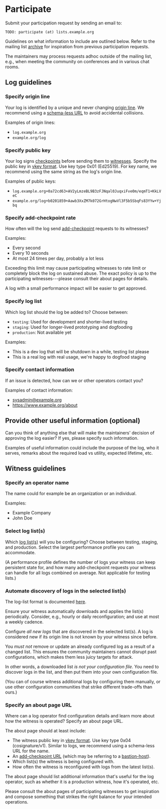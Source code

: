 # Participate

Submit your participation request by sending an email to:

    TODO: participate (at) lists.example.org    

Guidelines on what information to include are outlined below.  Refer to the
mailing list [archive][] for inspiration from previous participation requests.

The maintainers may process requests adhoc outside of the mailing list, e.g.,
when meeting the community on conferences and in various chat rooms.

[archive]: TODO

## Log guidelines

### Specify origin line

Your log is identified by a unique and never changing [origin line][].  We
recommend using a [schema-less URL][] to avoid accidental collisions.

Examples of origin lines:

  - `log.example.org`
  - `example.org/log`

[origin line]: https://github.com/C2SP/C2SP/blob/main/tlog-checkpoint.md#note-text
[schema-less URL]: https://github.com/C2SP/C2SP/blob/main/signed-note.md#signatures

### Specify public key

Your log signs [checkpoints][] before sending them to [witnesses][].  Specify
the public key in [vkey format][].  Use key type 0x01 (Ed25519).  For key name,
we recommend using the same string as the log's origin line.

Examples of public keys:

  - `log.example.org+0a72cd63+AV2yLmzeBL9B3zFJNqal0JuqxiFve0m/eqmT1+KkLVeC`
  - `example.org/log+b0201859+Aawb3XxZM7k072GrHtogNwVl3F5b5SbqFs83YYw+Yjbq`

[checkpoints]: https://C2SP.org/tlog-checkpoint
[witnesses]: https://C2SP.org/tlog-witness
[vkey format]: https://github.com/C2SP/C2SP/pull/119/files

### Specify add-checkpoint rate

How often will the log send [add-checkpoint][ac] requests to its witnesses?

Examples:

  - Every second
  - Every 10 seconds
  - At most 24 times per day, probably a lot less

Exceeding this limit may cause participating witnesses to rate limit or
completely block the log on sustained abuse.  The exact policy is up to the
participating witnesses---please consult their about pages for details.

A log with a small performance impact will be easier to get approved.

[ac]: https://github.com/C2SP/C2SP/blob/main/tlog-witness.md#add-checkpoint

### Specify log list

Which log list should the log be added to?  Choose between:

  - `testing`: Used for development and shorter-lived testing
  - `staging`: Used for longer-lived prototyping and dogfooding
  - `production`: Not available yet

Examples:

  - This is a dev log that will be shutdown in a while, testing list please
  - This is a real log with real usage, we're happy to dogfood staging

### Specify contact information

If an issue is detected, how can we or other operators contact you?

Examples of contact information:

  - sysadmin@example.org
  - <https://www.example.org/about>

## Provide other useful information (optional)

Can you think of anything else that will make the maintainers' decision of
approving the log easier?  If yes, please specify such information.

Examples of useful information could include the purpose of the log, who it
serves, remarks about the required load vs utility, expected lifetime, etc.

## Witness guidelines

### Specify an operator name

The name could for example be an organization or an individual.

Examples:

  - Example Company
  - John Doe

### Select log list(s)

Which [log list(s)][ll] will you be configuring?  Choose between testing,
staging, and production.  Select the largest performance profile you can
accommodate.

(A performance profile defines the number of logs your witness can keep
persistent state for, and how many add-checkpoint requests your witness can
handle for all logs combined on average.  Not applicable for testing lists.)

[ll]: /log-lists

### Automate discovery of logs in the selected list(s)

The log-list format is documented
[here](https://github.com/transparency-dev/witness-network/blob/main/log-list-format.md).

Ensure your witness automatically downloads and applies the list(s)
periodically.  Consider, e.g., hourly or daily reconfiguration; and use at most
a weekly cadence.

Configure *all new logs* that are discovered in the selected list(s).  A log is
considered new if its origin line is not known by your witness since before.

You *must not* remove or update an already configured log as a result of a
changed list.  This ensures the community maintainers cannot disrupt past
configurations, which makes them less juicy targets for attack.

In other words, a downloaded list *is not your configuration file*.  You need to
discover logs in the list, and then put them into your own configuration file.

(You can of course witness additional logs by configuring them manually, or use
other configuration communities that strike different trade-offs than ours.)

### Specify an about page URL

Where can a log operator find configuration details and learn more about how the
witness is operated?  Specify an about page URL.

The about page should at least include:

  - The witness public key in [vkey format][].  Use key type 0x04
    (cosignature/v1).  Similar to logs, we recommend using a schema-less URL for
    the name.
  - An [add-checkpoint URL][ac] (which may be referring to a
    [bastion-host][bh]).
  - Which list(s) the witness is being configured with.
  - How often the witness is reconfigured with logs from the latest list(s).

The about page should list additional information that's useful for the log
operator, such as whether it is a production witness, how it's operated, etc.

Please consult the about pages of participating witnesses to get inspiration and
compose something that strikes the right balance for your intended operations.

[bh]: https://C2SP.org/https-bastion
